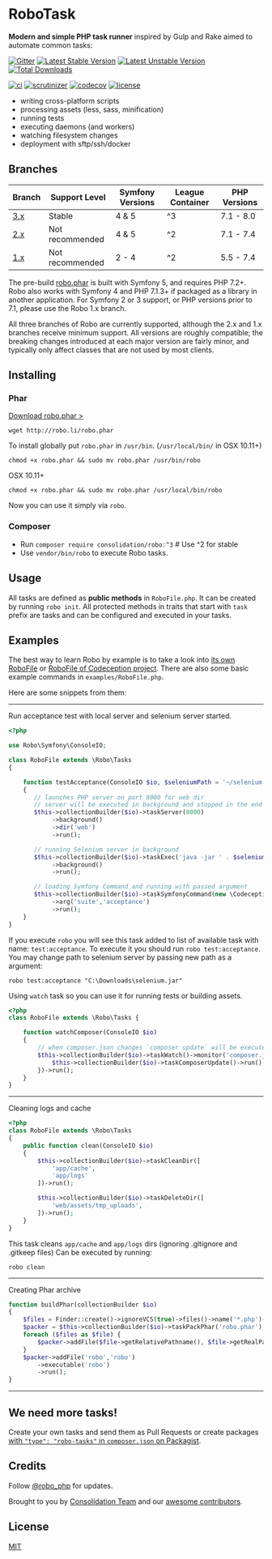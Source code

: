 # RoboTask

**Modern and simple PHP task runner** inspired by Gulp and Rake aimed to automate common tasks:

[![Gitter](https://badges.gitter.im/Join%20Chat.svg)](https://gitter.im/consolidation/Robo?utm_source=badge&utm_medium=badge&utm_campaign=pr-badge&utm_content=badge) 
[![Latest Stable Version](https://poser.pugx.org/consolidation/robo/v/stable.png)](https://packagist.org/packages/consolidation/robo) 
[![Latest Unstable Version](https://poser.pugx.org/consolidation/robo/v/unstable.png)](https://packagist.org/packages/consolidation/robo) 
[![Total Downloads](https://poser.pugx.org/consolidation/robo/downloads.png)](https://packagist.org/packages/consolidation/robo) 

[![ci](https://github.com/consolidation/robo/workflows/CI/badge.svg)](https://github.com/consolidation/robo/actions)
[![scrutinizer](https://scrutinizer-ci.com/g/consolidation/robo/badges/quality-score.png?b=master)](https://scrutinizer-ci.com/g/consolidation/robo/?branch=master)
[![codecov](https://codecov.io/gh/consolidation/robo/branch/main/graph/badge.svg?token=CAaB7ofhxx)](https://codecov.io/gh/consolidation/robo)
[![license](https://poser.pugx.org/consolidation/robo/license)](https://packagist.org/packages/consolidation/robo)

* writing cross-platform scripts
* processing assets (less, sass, minification)
* running tests
* executing daemons (and workers)
* watching filesystem changes
* deployment with sftp/ssh/docker

## Branches

| Branch | Support Level | Symfony Versions | League Container | PHP Versions |
| ------ | ------------- | ---------------- | ---------------- | ------------ |
| [3.x](https://github.com/consolidation/robo/tree/3.x) | Stable          | 4 & 5 | ^3 | 7.1 - 8.0 |
| [2.x](https://github.com/consolidation/robo/tree/2.x) | Not recommended | 4 & 5 | ^2 | 7.1 - 7.4 |
| [1.x](https://github.com/consolidation/robo/tree/1.x) | Not recommended | 2 - 4 | ^2 | 5.5 - 7.4 |

The pre-build [robo.phar](http://robo.li/robo.phar) is built with Symfony 5, and requires PHP 7.2+.  Robo also works with Symfony 4 and PHP 7.1.3+ if packaged as a library in another application. For Symfony 2 or 3 support, or PHP versions prior to 7.1, please use the Robo 1.x branch.

All three branches of Robo are currently supported, although the 2.x and 1.x branches receive minimum support. All versions are roughly compatible; the breaking changes introduced at each major version are fairly minor, and typically only affect classes that are not used by most clients.

## Installing

### Phar

[Download robo.phar >](http://robo.li/robo.phar)

```
wget http://robo.li/robo.phar
```

To install globally put `robo.phar` in `/usr/bin`. (`/usr/local/bin/` in OSX 10.11+)

```
chmod +x robo.phar && sudo mv robo.phar /usr/bin/robo
```

OSX 10.11+
```
chmod +x robo.phar && sudo mv robo.phar /usr/local/bin/robo
```

Now you can use it simply via `robo`.

### Composer

* Run `composer require consolidation/robo:^3` # Use ^2 for stable
* Use `vendor/bin/robo` to execute Robo tasks.

## Usage

All tasks are defined as **public methods** in `RoboFile.php`. It can be created by running `robo init`.
All protected methods in traits that start with `task` prefix are tasks and can be configured and executed in your tasks.

## Examples

The best way to learn Robo by example is to take a look into [its own RoboFile](https://github.com/consolidation/Robo/blob/2.x/RoboFile.php)
 or [RoboFile of Codeception project](https://github.com/Codeception/Codeception/blob/2.4/RoboFile.php). There are also some basic example commands in `examples/RoboFile.php`.

Here are some snippets from them:

---

Run acceptance test with local server and selenium server started.


``` php
<?php

use Robo\Symfony\ConsoleIO;

class RoboFile extends \Robo\Tasks
{

    function testAcceptance(ConsoleIO $io, $seleniumPath = '~/selenium-server-standalone-2.39.0.jar')
    {
       // launches PHP server on port 8000 for web dir
       // server will be executed in background and stopped in the end
       $this->collectionBuilder($io)->taskServer(8000)
            ->background()
            ->dir('web')
            ->run();

       // running Selenium server in background
       $this->collectionBuilder($io)->taskExec('java -jar ' . $seleniumPath)
            ->background()
            ->run();

       // loading Symfony Command and running with passed argument
       $this->collectionBuilder($io)->taskSymfonyCommand(new \Codeception\Command\Run('run'))
            ->arg('suite','acceptance')
            ->run();
    }
}
```

If you execute `robo` you will see this task added to list of available task with name: `test:acceptance`.
To execute it you should run `robo test:acceptance`. You may change path to selenium server by passing new path as a argument:

```
robo test:acceptance "C:\Downloads\selenium.jar"
```

Using `watch` task so you can use it for running tests or building assets.

``` php
<?php
class RoboFile extends \Robo\Tasks {

    function watchComposer(ConsoleIO $io)
    {
        // when composer.json changes `composer update` will be executed
        $this->collectionBuilder($io)->taskWatch()->monitor('composer.json', function() {
            $this->collectionBuilder($io)->taskComposerUpdate()->run();
        })->run();
    }
}
```

---

Cleaning logs and cache

``` php
<?php
class RoboFile extends \Robo\Tasks
{
    public function clean(ConsoleIO $io)
    {
        $this->collectionBuilder($io)->taskCleanDir([
            'app/cache',
            'app/logs'
        ])->run();

        $this->collectionBuilder($io)->taskDeleteDir([
            'web/assets/tmp_uploads',
        ])->run();
    }
}
```

This task cleans `app/cache` and `app/logs` dirs (ignoring .gitignore and .gitkeep files)
Can be executed by running:

```
robo clean
```

----

Creating Phar archive

``` php
function buildPhar(collectionBuilder $io)
{
    $files = Finder::create()->ignoreVCS(true)->files()->name('*.php')->in(__DIR__);
    $packer = $this->collectionBuilder($io)->taskPackPhar('robo.phar');
    foreach ($files as $file) {
        $packer->addFile($file->getRelativePathname(), $file->getRealPath());
    }
    $packer->addFile('robo','robo')
        ->executable('robo')
        ->run();
}
```

---

## We need more tasks!

Create your own tasks and send them as Pull Requests or create packages [with `"type": "robo-tasks"` in `composer.json` on Packagist](https://packagist.org/?type=robo-tasks).

## Credits

Follow [@robo_php](http://twitter.com/robo_php) for updates.

Brought to you by [Consolidation Team](https://github.com/orgs/consolidation/people) and our [awesome contributors](https://github.com/consolidation/Robo/graphs/contributors).

## License

[MIT](https://github.com/consolidation/Robo/blob/3.x/LICENSE)
